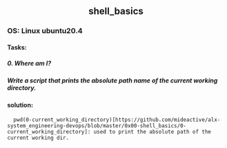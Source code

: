 ## <div align="center">shell_basics</div>
### OS: Linux ubuntu20.4

#### Tasks:

##### 0. Where am I?
##### Write a script that prints the absolute path name of the current working directory.
#### solution:
      pwd(0-current_working_directory)[https://github.com/mideactive/alx-system_engineering-devops/blob/master/0x00-shell_basics/0-         current_working_directory]: used to print the absolute path of the current working dir.
  
